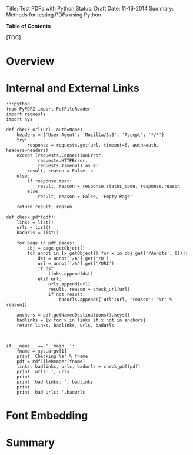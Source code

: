 Title: Test PDFs with Python
Status: Draft
Date: 11-16-2014
Summary: Methods for testing PDFs using Python

**Table of Contents**

[TOC]

# Overview

# Internal and External Links

    :::python
    from PyPDF2 import PdfFileReader
    import requests
    import sys

    def check_url(url, auth=None):
        headers = {'User-Agent': 'Mozilla/5.0', 'Accept': '*/*'}
        try:
            response = requests.get(url, timeout=6, auth=auth, headers=headers)
        except (requests.ConnectionError,
                requests.HTTPError,
                requests.Timeout) as e:
            result, reason = False, e
        else:
            if response.text:
                result, reason = response.status_code, response.reason
            else:
                result, reason = False, 'Empty Page'

        return result, reason

    def check_pdf(pdf):
        links = list()
        urls = list()
        badurls = list()

        for page in pdf.pages:
            obj = page.getObject()
            for annot in [x.getObject() for x in obj.get('/Annots', [])]:
                dst = annot['/A'].get('/D')
                url = annot['/A'].get('/URI')
                if dst:
                    links.append(dst)
                elif url:
                    urls.append(url)
                    result, reason = check_url(url)
                    if not result:
                        badurls.append({'url':url, 'reason': '%r' % reason})

        anchors = pdf.getNamedDestinations().keys()
        badlinks = [x for x in links if x not in anchors]
        return links, badlinks, urls, badurls



    if __name__ == '__main__':
        fname = sys.argv[1]
        print 'Checking %s' % fname
        pdf = PdfFileReader(fname)
        links, badlinks, urls, badurls = check_pdf(pdf)
        print 'urls: ', urls
        print
        print 'bad links: ', badlinks
        print
        print 'bad urls: ',badurls



# Font Embedding

# Summary

